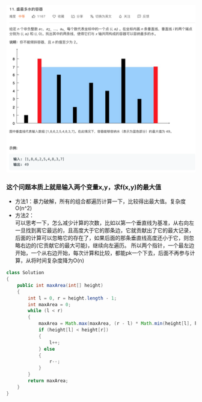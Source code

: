 ![](pics/2020-03-03-22-02-49.png)
### 这个问题本质上就是输入两个变量x,y，求f(x,y)的最大值

- 方法1：暴力破解，所有的组合都遍历计算一下，比较得出最大值。复杂度O(n^2)
- 方法2：    
可以思考一下，怎么减少计算的次数，比如以第一个垂直线为基准，从右向左一旦找到离它最远的，且高度大于它的那条边，它就贡献出了它的最大记录，后面的计算可以忽略它的存在了，如果后面的那条垂直线高度还小于它，则忽略右边的(它贡献它的最大可能)，继续向左遍历。
所以两个指针，一个最左边开始，一个从右边开始，每次计算和比较，都能pk一个下去，后面不再参与计算，从将时间复杂度降为O(n)
``` java
class Solution
{
    public int maxArea(int[] height)
    {
        int l = 0, r = height.length - 1;
        int maxArea = 0;
        while (l < r)
        {
            maxArea = Math.max(maxArea, (r - l) * Math.min(height[l], height[r]));
            if (height[l] < height[r])
            {
                l++;
            } else
            {
                r--;
            }
        }
        return maxArea;
    }
}
```